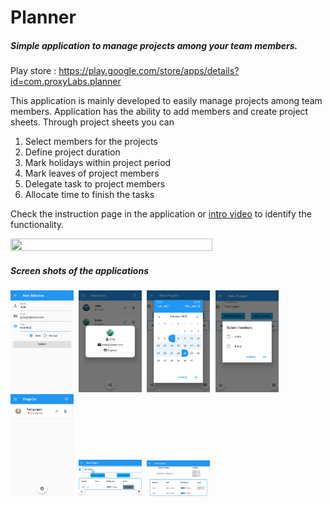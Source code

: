 # Planner

##### Simple application to manage projects among your team members.
Play store : https://play.google.com/store/apps/details?id=com.proxyLabs.planner

This application is mainly developed to easily manage projects among team members. 
Application has the ability to add members and create project sheets.
Through project sheets you can <br>
1. Select members for the projects
2. Define project duration
3. Mark holidays within project period
4. Mark leaves of project members
5. Delegate task to project members 
6. Allocate time to finish the tasks
	
Check the instruction page in the application or <a href="https://youtu.be/s40YZ2oIuUc" target="_top">intro video</a> to identify the functionality.<br>

<img src="./Screenshots/play.gif" width="80%" height="80%"/> 

##### Screen shots of the applications<br>

<kbd>
 <img src="./Screenshots/2.png" width="20%" height="20%"/> 
 <img src="./Screenshots/4.png" width="20%" height="20%"/> 
 <img src="./Screenshots/8.png" width="20%" height="20%"/> 
 <img src="./Screenshots/9.png" width="20%" height="20%"/> 
 <img src="./Screenshots/15.png" width="20%" height="20%"/> 
 <img src="./Screenshots/11.png" width="20%" height="20%" /> 
 <img src="./Screenshots/16.png" width="20%" height="20%" />
</kbd>